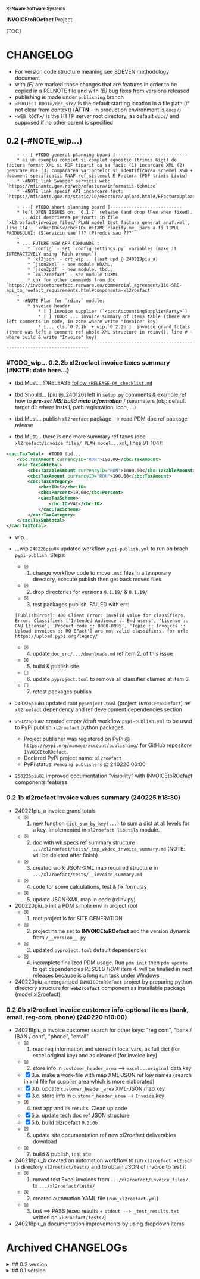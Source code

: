 <small>**RENware Software Systems**</small>

**INVOICEtoROefact** Project

[TOC]


# CHANGELOG

- For version code structure meaning see SDEVEN methodology document
- with _(F)_ are marked those changes that are features in order to be copied in a RELNOTE file and with _(B)_ bug fixes from versions released
- publishing is made under `publishing` branch
- `<PROJECT ROOT>/doc_src/` is the default starting location in a file path (if not clear from context) (**ATTN** - in production environment is `docs/`)
- `<WEB_ROOT>/` is the HTTP server root directory, as default `docs/` and supposed if no other parent is specified



## 0.2 (-#NOTE_wip...)

```
    - ---[ #TODO general planning board ]---------------------------
    * ai un exemplu complet si complet agnostic (trimis Gigi) de factura format XML si PDF tiparit ca sa faci: (1) incarcare XML (2) geenrare PDF (3) compararea variantelor si identificarea schemei XSD + document specificatii ANAF ref sistemul E-Factura (PDF trimis Liviu)
    * -#NOTE link Swagger servicii web: `https://mfinante.gov.ro/web/efactura/informatii-tehnice`
    * -#NOTE link specif API incarcare fact: `https://mfinante.gov.ro/static/10/eFactura/upload.html#/EFacturaUpload/handleRequest`

    - ---[ #TODO short planning board ]---------------------------
    * left OPEN ISSUES on: `0.1.7` release (and drop them when fixed).
      ...Aici descrierea pe scurt: in file `xl2roefact\invoice_files/_PLAN_model_test_factura_generat_anaf.xml`, line 114:_ `<cbc:ID>S</cbc:ID> #FIXME clarify.me_ pare a fi TIPUL PRODUSULUI: (S)erviciu sau ??? (P)rodus sau ???`
    -
    * ... FUTURE NEW APP COMMANDS :
        * `config` - set `config_settings.py` variables (make it INTERACTIVELY using `Rich prompt`)
        * `xl2json` - crt_wip... (last upd @ 240219piu_a)
        * `json2xml` - see module WRXML,
        * `json2pdf` - new module. tbd..,
        * `xml2roefact` - see module LDXML
        * chk for other commands from doc `https://invoicetoroefact.renware.eu/commercial_agreement/110-SRE-api_to_roefact_requirements.html#componenta-xl2roefact`
    -
    * -#NOTE Plan for `rdinv` module:
        * invoice header
            * [ ] invoice supplier (`<cac:AccountingSupplierParty>`)
            * [ ] TODO: ... invoice summary of items table (there are left comments in code, in zone where write "Invoice" key)
            * [... cls.`0.2.1b` + wip.`0.2.2b`]  invoice grand totals (there was left a comment ref whole XML structure in rdinv(), line # ~ where build & write "Invoice" key)
    -------------------------------------------------------------------------------------------------
```




### #TODO_wip... 0.2.2b xl2roefact invoice taxes summary (#NOTE: date here...)

* tbd.Must... @RELEASE [follow `/RELEASE-QA_checklist.md`](./RELEASE-QA_checklist.md)
* tbd.Should... [piu @_240126] left in `setup.py` comments & example ref how to ___pre-set MSI build meta information___ / parameters (obj: default target dir where install, path registration, icon, ...)
* tbd.Must... publish `xl2roefact` package --> read PDM doc ref package release

* tbd.Must... there is one more summary ref taxes (doc `xl2roefact/invoice_files/_PLAN_model...xml`, lines 91-104):
```xml
<cac:TaxTotal>  #TODO tbd...
    <cbc:TaxAmount currencyID="RON">190.00</cbc:TaxAmount>
    <cac:TaxSubtotal>
        <cbc:TaxableAmount currencyID="RON">1000.00</cbc:TaxableAmount>
        <cbc:TaxAmount currencyID="RON">190.00</cbc:TaxAmount>
        <cac:TaxCategory>
            <cbc:ID>S</cbc:ID>
            <cbc:Percent>19.00</cbc:Percent>
            <cac:TaxScheme>
                <cbc:ID>VAT</cbc:ID>
            </cac:TaxScheme>
        </cac:TaxCategory>
    </cac:TaxSubtotal>
</cac:TaxTotal>
```

* wip...

* ...wip `240226piu04` updated workflow `pypi-publish.yml` to run on brach `pypi-publish`. Steps:
    * [x] 1. change workflow code to move `.msi` files in a temporary directory, execute publish then get back moved files
    * [x] 2. drop directories for versions `0.1.18/` & `0.1.19/`
    * [x] 3. test packages publish. FAILED with err:
    ```
    [PublishError]: 400 Client Error: Invalid value for classifiers. Error: Classifiers ['Intended Audience :: End users', 'License :: GNU License', 'Product code :: 0000-0095', 'Topic :: Invoices :: Upload invoices :: RO EFact'] are not valid classifiers. for url: https://upload.pypi.org/legacy/
    ```
    * [x] 4. update `doc_src/.../downloads.md` ref item 2. of this issue

    * [x] 5. build & publish site

    * [ ] 6. update `pyproject.toml` to remove all classifier claimed at item 3.
    * [ ] 7. retest packages publish

* `240226piu03` updated root `pyproject.toml` (project `INVOICEtoROefact`) ref `xl2roefact` dependency and ref development dependencies section
* `250226piu02` created empty /draft workflow `pypi-publish.yml` to be used to PyPi publish `xl2roefact` python packages.
    * Project publisher was registered on PyPi @ `https://pypi.org/manage/account/publishing/` for GitHub repository `INVOICEtoROefact`.
    * Declared PyPi project name: `xl2roefact`
    * PyPi status: `Pending publishers` @ 240226 06:00
* `250226piu01` improved documentation "visibility" with INVOICEtoROefact components features






### 0.2.1b xl2roefact invoice values summary (240225 h18:30)

* 240221piu_a invoice grand totals
    * [x] 1. new function `dict_sum_by_key(...)` to sum a dict at all levels for a key. Implemented in `xl2roefact libutils` module.
    * [x] 2. doc with wk.specs ref summary structure `.../xl2roefact/tests/_tmp_wkdoc_invoice_summary.md` (NOTE: will be deleted after finish)
    * [x] 3. created work JSON-XML map required structure in `.../xl2roefact/tests/__invoice_summary.md`
    * [x] 4. code for some calculations, test & fix formulas
    * [x] 5. update JSON-XML map in code (rdinv.py)
* 200220piu_b init a PDM simple env in project root
    * [x] 1. root project is for SITE GENERATION
    * [x]  2. project name set to **INVOICEtoROefact** and the version dynamic from `/__version__.py`
    * [x] 3. updated `pyproject.toml` default dependencies
    * [x] 4. incomplete finalized PDM usage. Run `pdm init` then `pdm update` to get dependencies
      _RESOLUTION:_ item 4. will be finalied in next releases because is a long run task under Windows
* 240220piu_a reorganized `INVOICEtoROeFact` project by preparing python directory structure for **`web2roefact`** component as installable package (model xl2roefact)






### 0.2.0b xl2roefact invoice customer info-optional items (bank, email, reg-com, phone) (240220 h10:00)

* 240219piu_a invoice customer search for other keys: "reg com", "bank / IBAN / cont", "phone", "email"
    * [x] 1. read req information and stored in local vars, as full dict (for excel original key) and as cleaned (for invoice key)
    * [x] 2. store info in `customer_header_area` --> `excel...original` data key
    * [x] 3.a. make a work-file with map XML-JSON ref key names (search in xml file for supplier area which is more elaborated)
    * [x] 3.b. update `customer_header_area` XML-JSON map key
    * [x] 3.c. store info in `customer_header_area` --> `Invoice` key
    * [x] 4. test app and its results. Clean up code
    * [x] 5.a. update tech doc ref JSON structure
    * [x] 5.b. build xl2roefact `0.2.0b`
    * [x] 6. update site documentation ref new xl2roefact deliverables download
    * [x] 7. build & publish, test site
* 240218piu_b created an automation workflow to run `xl2roefact xl2json` in directory `xl2roefact/tests/` and to obtain JSON of invoice to test it
    * [x] 1. moved test Excel invoices from `.../xl2roefact/invoice_files/` to `.../xl2roefact/tests/`
    * [x] 2. created automation YAML file (`run_xl2roefact.yml`)
    * [x] 3. test ==> PASS (exec results + `stdout --> _test_results.txt` written on `xl2roefact/tests/`)
* 240218piu_a documentation improvements by using dropdown items











# Archived CHANGELOGs


<details markdown="1"><summary markdown="1">
## 0.2 version
</summary>

* no item here yet

</details>



<details markdown="1"><summary markdown="1">
## 0.1 version
</summary>

* [`0.1.22b` xl2roefact application interface improvements](./changelog_history/CHANGELOG-0.1.22b.md)
* [`0.1.21.post3` cleaned system documentation and site](./changelog_history/CHANGELOG-0.1.21.post3.md)
* [`0.1.21.post2` xl2roefact app detailed section with commands & options "--help" like](./changelog_history/CHANGELOG-0.1.21.post2.md)
* [`0.1.21.post1` fixed missing links in site root index page](./changelog_history/CHANGELOG-0.1.21.post1.md)
* [`0.1.21` rollout news in system portal invoicetoroefact.renware.eu](./changelog_history/CHANGELOG-0.1.21.md)
* [`0.1.20.dev` invoice customer address](./changelog_history/CHANGELOG-0.1.20.dev.md)
* [`0.1.19.dev` invoice customer and partial invoice total values calculations](./changelog_history/CHANGELOG-0.1.19.dev.md)
* [`0.1.18.dev` invoice customer CUI partial invoice total values calculations](./changelog_history/CHANGELOG-0.1.18.dev.md)
* [`0.1.17.dev` fixed all application & package running standard ways](./changelog_history/CHANGELOG-0.1.17.dev.md)
* [`0.1.16.dev` improving Excel kv-data search with "IN-LABEL" method](./changelog_history/CHANGELOG-0.1.16.dev.md)
* [`0.1.15` updated solution portal `http://invoicetoroefact.renware.eu/`](./changelog_history/CHANGELOG-0.1.15.md)
* [`0.1.14.dev` invoice issue date](./changelog_history/CHANGELOG-0.1.14.dev.md)
* [`0.1.13.dev` invoice currency](./changelog_history/CHANGELOG-0.1.13.dev.md)
* [`0.1.12.dev` invoice number](./changelog_history/CHANGELOG-0.1.12.dev.md)
* [`0.1.11.dev` packaging improvements for app & xl2roefact package](./changelog_history/CHANGELOG-0.1.11.dev.md)
* [`0.1.10.dev` command interface improved, `msi` package building, invoice template & updated documentation](./changelog_history/CHANGELOG-0.1.10.dev.md)
* [`0.1.9.dev` `xl2roefact.RDINV` running executable and distribution kit](./changelog_history/CHANGELOG-0.1.9.dev.md)
* [`0.1.8.dev` improved application structure and first executable release](./changelog_history/CHANGELOG-0.1.8.dev.md)
* [`0.1.7.dev` `xl2roefact.RDINV` invoice items & metadata + *OPEN ISSUES*](./changelog_history/CHANGELOG-0.1.7.dev.md)
* [`0.1.6.dev` commercial agreement OPTIONS document](changelog_history/CHANGELOG-0.1.6.dev.md)
* [`0.1.5.dev` init component *xl2roefact* for CLI application](./changelog_history/CHANGELOG-0.1.5.dev.md)
* [`0.1.4.dev` Create system backbone structure](./changelog_history/CHANGELOG-0.1.4.dev.md)
* [`0.1.3.dev` Enhancing `payments_validation_board` technical proposal](./changelog_history/CHANGELOG-0.1.3.dev.md)
* [`0.1.2.dev` Enhancing `APItoROefact` technical proposal](./changelog_history/CHANGELOG-0.1.2.dev.md)
* [`0.1.1.dev` Elaborating technical proposal](./changelog_history/CHANGELOG-0.1.1.dev.md)
* [`0.1.0.dev` System raw backbone](./changelog_history/CHANGELOG-0.1.0.dev.md)

</details>


